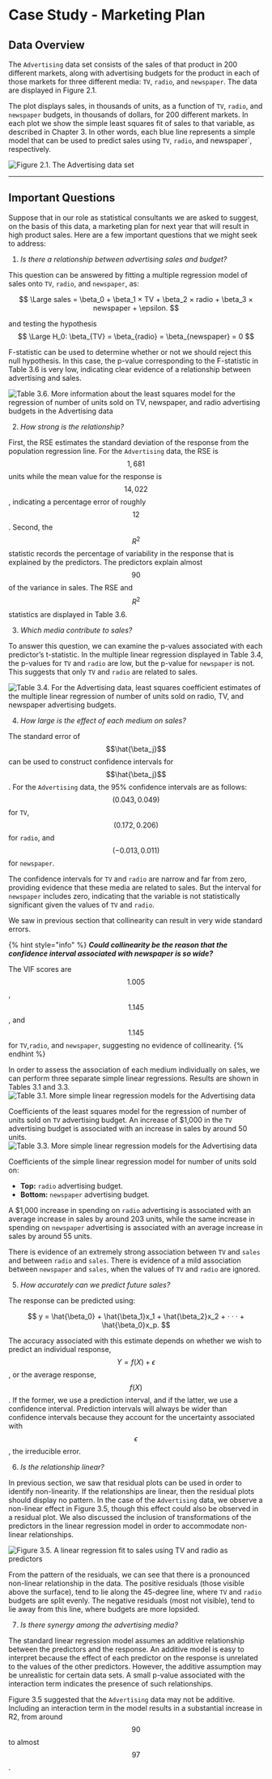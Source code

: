 # Case Study - Marketing Plan

## Data Overview

The `Advertising` data set consists of the sales of that product in 200 different markets, along with advertising budgets for the product in each of those markets for three different media: `TV`, `radio`, and `newspaper`. The data are displayed in Figure 2.1. 

The plot displays sales, in thousands of units, as a function of `TV`, `radio`, and `newspaper` budgets, in thousands of dollars, for 200 different markets. In each plot we show the simple least squares fit of sales to that variable, as described in Chapter 3. In other words, each blue line represents a simple model that can be used to predict sales using `TV`, `radio`, and newspaper`, respectively. 

![Figure 2.1. The Advertising data set](img/30-Figure2.1-1.png)

---

## Important Questions

Suppose that in our role as statistical consultants we are asked to suggest, on the basis of this data, a marketing plan for next year that will result in high product sales. Here are a few important questions that we might seek to address:

1. *Is there a relationship between advertising sales and budget?*

This question can be answered by fitting a multiple regression model
of sales onto `TV`, `radio`, and `newspaper`, as:

$$
\Large sales = \beta_0 + \beta_1 × TV + \beta_2 × radio + \beta_3 × newspaper + \epsilon.
$$

and testing the hypothesis 
$$
\Large H_0: \beta_{TV} = \beta_{radio} = \beta_{newspaper} = 0
$$
 
F-statistic can be used to determine whether or not we should reject this null hypothesis. In this case, the p-value corresponding to the F-statistic in Table 3.6 is very low, indicating clear evidence of a relationship between advertising and sales.

![Table 3.6. More information about the least squares model for the regression of number of units sold on TV, newspaper, and radio advertising budgets in the Advertising data](img/90-Table3.6-1.png)

2. *How strong is the relationship?*


First, the RSE estimates the standard deviation of the response from the
population regression line. For the `Advertising` data, the RSE is $$1,681$$ units while the mean value for the response is $$14,022$$, indicating a percentage error of roughly $$12%$$. Second, the $$R^2$$ statistic records the percentage of variability in the response that is explained by the predictors. The predictors explain almost $$90%$$ of the variance in sales. The RSE and $$R^2$$ statistics are displayed in Table 3.6.

3. *Which media contribute to sales?*

To answer this question, we can examine the p-values associated with
each predictor’s t-statistic. In the multiple linear regression
displayed in Table 3.4, the p-values for `TV` and `radio` are low,
but the p-value for `newspaper` is not. This suggests that only `TV` and
`radio` are related to sales.

![Table 3.4. For the Advertising data, least squares coefficient estimates of the multiple linear regression of number of units sold on radio, TV, and newspaper advertising budgets. ](img/88-Table3.4-1.png)

4. *How large is the effect of each medium on sales?*

The standard error of $$\hat{\beta_j}$$ can be used to construct confidence intervals for $$\hat{\beta_j}$$. For the `Advertising` data,
the 95% confidence intervals are as follows: $$(0.043, 0.049)$$ for `TV`, $$(0.172, 0.206)$$ for `radio`, and $$(−0.013, 0.011)$$ for `newspaper`. 

The confidence intervals for `TV` and `radio` are narrow and far from zero, providing evidence that these media are related to sales. But the interval for `newspaper` includes zero, indicating that the variable is not statistically significant given the values of `TV` and `radio`.

We saw in previous section that collinearity can result in very wide standard errors.

{% hint style="info" %}
***Could collinearity be the reason that the confidence interval associated with newspaper is so wide?*** 

The VIF scores are $$1.005$$, $$1.145$$, and $$1.145$$ for `TV`,`radio`, and `newspaper`, suggesting no evidence of collinearity.
{% endhint %}


In order to assess the association of each medium individually on sales, we can perform three separate simple linear regressions. Results
are shown in Tables 3.1 and 3.3. 
![Table 3.1. More simple linear regression models for the Advertising data](img/82-Table3.1-1.png)

Coefficients of the least squares model for the regression of number of units sold on `TV` advertising budget. An increase of $1,000 in the `TV` advertising budget is associated with an increase in sales by around 50 units.
![Table 3.3. More simple linear regression models for the Advertising data](img/86-Table3.3-1.png)

Coefficients of the simple linear regression model for number of units sold on:
* **Top:** `radio` advertising budget.
* **Bottom:** `newspaper` advertising budget. 

A $1,000 increase in spending on `radio` advertising is associated with an average increase in sales by around 203 units, while the same increase in spending on `newspaper` advertising is associated with an average increase in sales by around 55 units.


There is evidence of an extremely strong association between `TV` and `sales` and between `radio` and `sales`. There is evidence of a mild association between `newspaper` and `sales`, when the values of `TV` and `radio` are ignored.

5. *How accurately can we predict future sales?*

The response can be predicted using:

$$
y = \hat{\beta_0} + \hat{\beta_1}x_1 + \hat{\beta_2}x_2 + · · · + \hat{\beta_0}x_p.
$$

The accuracy associated with this estimate depends on whether we wish to predict an individual response, $$Y = f(X) + \epsilon$$, or the average response, $$f(X)$$. If the former, we use a prediction interval, and if the latter, we use a confidence interval. Prediction intervals will always be wider than confidence intervals because they account for the uncertainty associated with $$\epsilon$$, the irreducible error.

6. *Is the relationship linear?*

In previous section, we saw that residual plots can be used in order to
identify non-linearity. If the relationships are linear, then the residual plots should display no pattern. In the case of the `Advertising` data, we observe a non-linear effect in Figure 3.5, though this effect could also be observed in a residual plot. We also discussed the inclusion of transformations of the predictors in the linear regression model in order to accommodate non-linear relationships.

![Figure 3.5. A linear regression fit to sales using TV and radio as predictors](img/95-Figure3.5-1.png)

From the pattern of the residuals, we can see that there is a pronounced non-linear relationship in the data. The positive residuals (those visible above the surface), tend to lie along the 45-degree line, where `TV` and `radio` budgets are split evenly. The negative residuals (most not visible), tend to lie away from this line, where budgets are more lopsided.

7. *Is there synergy among the advertising media?*

The standard linear regression model assumes an additive relationship
between the predictors and the response. An additive model is easy to interpret because the effect of each predictor on the response is unrelated to the values of the other predictors. However, the additive
assumption may be unrealistic for certain data sets. A small p-value
associated with the interaction term indicates the presence of such
relationships. 

Figure 3.5 suggested that the `Advertising` data may not be additive. Including an interaction term in the model results in a substantial increase in R2, from around $$90%$$ to almost $$97%$$.